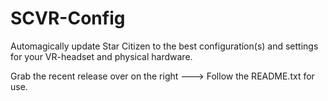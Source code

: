 # SCVR-Config
Automagically update Star Citizen to the best configuration(s) and settings for your VR-headset and physical hardware.

Grab the recent release over on the right --->
Follow the README.txt for use.
